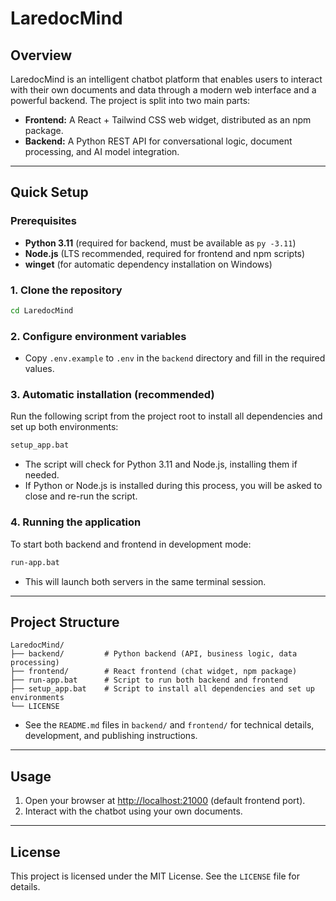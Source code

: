 # LaredocMind

## Overview

LaredocMind is an intelligent chatbot platform that enables users to interact with their own documents and data through a modern web interface and a powerful backend. The project is split into two main parts:
- **Frontend:** A React + Tailwind CSS web widget, distributed as an npm package.
- **Backend:** A Python REST API for conversational logic, document processing, and AI model integration.

---

## Quick Setup

### Prerequisites
- **Python 3.11** (required for backend, must be available as `py -3.11`)
- **Node.js** (LTS recommended, required for frontend and npm scripts)
- **winget** (for automatic dependency installation on Windows)

### 1. Clone the repository
```sh
cd LaredocMind
```

### 2. Configure environment variables
- Copy `.env.example` to `.env` in the `backend` directory and fill in the required values.

### 3. Automatic installation (recommended)
Run the following script from the project root to install all dependencies and set up both environments:
```sh
setup_app.bat
```
- The script will check for Python 3.11 and Node.js, installing them if needed.
- If Python or Node.js is installed during this process, you will be asked to close and re-run the script.

### 4. Running the application
To start both backend and frontend in development mode:
```sh
run-app.bat
```
- This will launch both servers in the same terminal session.

---

## Project Structure
```
LaredocMind/
├── backend/         # Python backend (API, business logic, data processing)
├── frontend/        # React frontend (chat widget, npm package)
├── run-app.bat      # Script to run both backend and frontend
├── setup_app.bat    # Script to install all dependencies and set up environments
└── LICENSE
```

- See the `README.md` files in `backend/` and `frontend/` for technical details, development, and publishing instructions.

---

## Usage

1. Open your browser at [http://localhost:21000](http://localhost:21000) (default frontend port).
2. Interact with the chatbot using your own documents.

---

## License

This project is licensed under the MIT License. See the `LICENSE` file for details.
